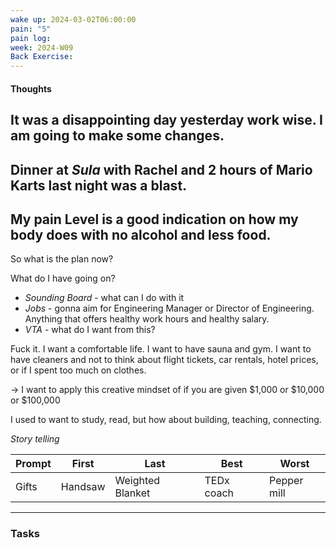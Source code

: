```yaml
---
wake up: 2024-03-02T06:00:00
pain: "5"
pain log: 
week: 2024-W09
Back Exercise:
---
```

#### Thoughts

It was a disappointing day yesterday work wise. 
I am going to make some changes. 
-
Dinner at *Sula* with Rachel and 2 hours of Mario Karts last night was a blast. 
-
My pain Level is a good indication on how my body does with no alcohol and less food. 
-


So what is the plan now? 

What do I have going on?

- *Sounding Board* - what can I do with it
- *Jobs* - gonna aim for Engineering Manager or Director of Engineering. Anything that offers healthy work hours and healthy salary. 
- *VTA* - what do I want from this? 


Fuck it. I want a comfortable life. I want to have sauna and gym. I want to have cleaners and not to think about flight tickets, car rentals, hotel prices, or if I spent too much on clothes. 

-> I want to apply this creative mindset of if you are given $1,000 or $10,000 or $100,000

I used to want to study, read, but how about building, teaching, connecting. 





*Story telling*

| Prompt | First | Last | Best | Worst |
| ---- | ---- | ---- | ---- | ---- |
| Gifts | Handsaw | Weighted Blanket | TEDx coach | Pepper mill |



-----
### Tasks 

